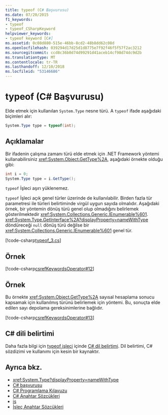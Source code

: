 ```yaml
---
title: typeof (C# Başvurusu)
ms.date: 07/20/2015
f1_keywords:
- typeof
- typeof_CSharpKeyword
helpviewer_keywords:
- typeof keyword [C#]
ms.assetid: 0c08d880-515e-46bb-8cd2-48b8dd62c08d
ms.openlocfilehash: 039294d17d25d1d8775e7f92f46f5f57f2ac3212
ms.sourcegitcommit: ccd8c36b0d74d99291d41aceb14cf98d74dc9d2b
ms.translationtype: MT
ms.contentlocale: tr-TR
ms.lasthandoff: 12/10/2018
ms.locfileid: "53146686"
---
```

# <a name="typeof-c-reference"></a>typeof (C# Başvurusu)

Elde etmek için kullanılan `System.Type` nesne türü. A `typeof` ifade aşağıdaki biçimleri alır:

```csharp
System.Type type = typeof(int);
```

## <a name="remarks"></a>Açıklamalar

Bir ifadenin çalışma zamanı türü elde etmek için .NET Framework yöntemi kullanabilirsiniz <xref:System.Object.GetType%2A>, aşağıdaki örnekte olduğu gibi:

```csharp
int i = 0;
System.Type type = i.GetType();
```

`typeof` İşleci aşırı yüklenemez.

`typeof` İşleci açık genel türler üzerinde de kullanılabilir. Birden fazla tür parametresi ile türleri belirtiminde virgül uygun sayıda olmalıdır. Aşağıdaki örnek, bir yöntemin dönüş türü genel olup olmadığını belirlemek gösterilmektedir <xref:System.Collections.Generic.IEnumerable%601>. <xref:System.Type.GetInterface%2A?displayProperty=nameWithType> döndüreceği `null` dönüş türü değilse bir <xref:System.Collections.Generic.IEnumerable%601> genel tür.

[!code-csharp[typeof_3.cs](~/samples/snippets/csharp/keywords/typeof/typeof_3.cs)]

## <a name="example"></a>Örnek

[!code-csharp[csrefKeywordsOperator#12](~/samples/snippets/csharp/VS_Snippets_VBCSharp/csrefKeywordsOperator/CS/csrefKeywordsOperators.cs#12)] 

## <a name="example"></a>Örnek

Bu örnekte <xref:System.Object.GetType%2A> sayısal hesaplama sonucu kapsamak için kullanılmış türünü belirlemek için yöntemi. Bu, sonuçta elde edilen sayı depolama gereksinimlerine bağlıdır.

[!code-csharp[csrefKeywordsOperator#13](~/samples/snippets/csharp/VS_Snippets_VBCSharp/csrefKeywordsOperator/CS/csrefKeywordsOperators.cs#13)]

## <a name="c-language-specification"></a>C# dili belirtimi

Daha fazla bilgi için [typeof işleci](~/_csharplang/spec/expressions.md#the-typeof-operator) içinde [ C# dil belirtimi](../language-specification/index.md). Dil belirtimi, C# sözdizimi ve kullanımı için kesin bir kaynaktır.

## <a name="see-also"></a>Ayrıca bkz.

- <xref:System.Type?displayProperty=nameWithType>
- [C# başvurusu](../../../csharp/language-reference/index.md)
- [C# Programlama Kılavuzu](../../../csharp/programming-guide/index.md)
- [C# Anahtar Sözcükleri](../../../csharp/language-reference/keywords/index.md)
- [is](../../../csharp/language-reference/keywords/is.md)
- [İşleç Anahtar Sözcükleri](../../../csharp/language-reference/keywords/operator-keywords.md)